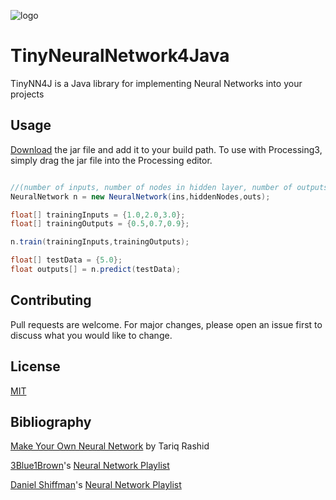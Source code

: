 ![logo](https://i.imgur.com/D6f4eJR.png)
# TinyNeuralNetwork4Java

TinyNN4J is a Java library for implementing Neural Networks into your projects


## Usage
[Download](https://github.com/anirudhgiri/TinyNN4J/raw/master/lib/TinyNN4J.jar) the jar file and add it to your build path.
To use with Processing3, simply drag the jar file into the Processing editor.
```java

//(number of inputs, number of nodes in hidden layer, number of outputs)
NeuralNetwork n = new NeuralNetwork(ins,hiddenNodes,outs);

float[] trainingInputs = {1.0,2.0,3.0};
float[] trainingOutputs = {0.5,0.7,0.9};

n.train(trainingInputs,trainingOutputs);

float[] testData = {5.0};
float outputs[] = n.predict(testData);
```
## Contributing
Pull requests are welcome. For major changes, please open an issue first to discuss what you would like to change.

## License
[MIT](https://choosealicense.com/licenses/mit/)

## Bibliography
[Make Your Own Neural Network](https://www.amazon.com/gp/product/1530826608/) by Tariq Rashid

[3Blue1Brown](https://github.com/3b1b/)'s [Neural Network Playlist](https://www.youtube.com/playlist?list=PLZHQObOWTQDNU6R1_67000Dx_ZCJB-3pi/)

[Daniel Shiffman](https://github.com/shiffman/)'s [Neural Network Playlist](https://www.youtube.com/playlist?list=PLRqwX-V7Uu6aCibgK1PTWWu9by6XFdCfh/)
